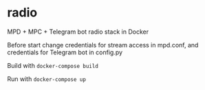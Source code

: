 # radio
MPD + MPC + Telegram bot radio stack in Docker

Before start change credentials for stream access in mpd.conf, and credentials for Telegram bot in config.py

Build with `docker-compose build`

Run with `docker-compose up`
